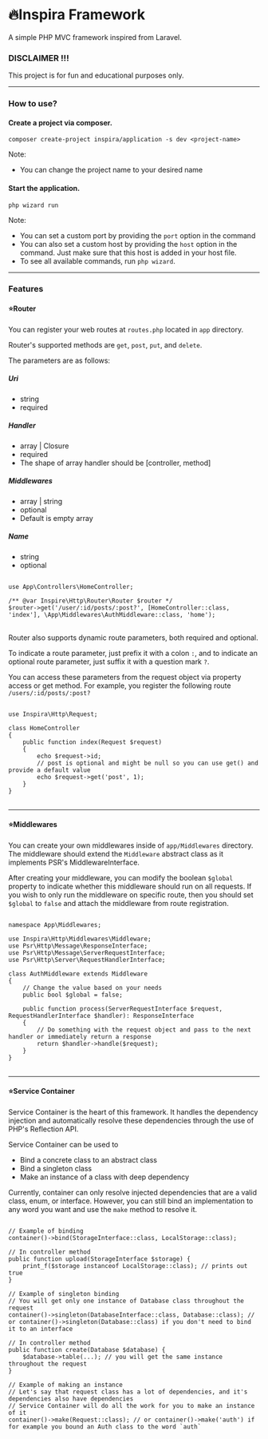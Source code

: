 # 🔥Inspira Framework
A simple PHP MVC framework inspired from Laravel.

### DISCLAIMER !!!
This project is for fun and educational purposes only.

<hr />

### How to use?
#### Create a project via composer.
```
composer create-project inspira/application -s dev <project-name>
```
Note:
- You can change the project name to your desired name

#### Start the application.
```
php wizard run
```
Note:
- You can set a custom port by providing the `port` option in the command
- You can also set a custom host by providing the `host` option in the command. Just make sure that this host is added in your host file.
- To see all available commands, run `php wizard`.

<hr />

### Features
#### ⭐Router
You can register your web routes at `routes.php` located in `app` directory.

Router's supported methods are `get`, `post`, `put`, and `delete`.

The parameters are as follows:
##### Uri
- string
- required
##### Handler
- array | Closure
- required
- The shape of array handler should be [controller, method]
##### Middlewares
- array | string
- optional
- Default is empty array
##### Name
- string
- optional

<pre>
<code>
use App\Controllers\HomeController;

/** @var Inspire\Http\Router\Router $router */
$router->get('/user/:id/posts/:post?', [HomeController::class, 'index'], \App\Middlewares\AuthMiddleware::class, 'home');
</code>
</pre>

Router also supports dynamic route parameters, both required and optional.

To indicate a route parameter, just prefix it with a colon `:`, and
to indicate an optional route parameter, just suffix it with a question mark `?`.

You can access these parameters from the request object via property access or get method.
For example, you register the following route `/users/:id/posts/:post?`
<pre>
<code>
use Inspira\Http\Request;

class HomeController
{
	public function index(Request $request)
	{
		echo $request->id;
		// post is optional and might be null so you can use get() and provide a default value
		echo $request->get('post', 1);
	}
}
</code>
</pre>

<hr />

#### ⭐Middlewares
You can create your own middlewares inside of `app/Middlewares` directory.
The middleware should extend the `Middleware` abstract class as it implements PSR's MiddlewareInterface.

After creating your middleware, you can modify the boolean `$global` property to indicate whether this middleware should run on all requests.
If you wish to only run the middleware on specific route, then you should set `$global` to `false` and attach the middleware from route registration.
<pre>
<code>
namespace App\Middlewares;

use Inspira\Http\Middlewares\Middleware;
use Psr\Http\Message\ResponseInterface;
use Psr\Http\Message\ServerRequestInterface;
use Psr\Http\Server\RequestHandlerInterface;

class AuthMiddleware extends Middleware
{
	// Change the value based on your needs
	public bool $global = false;
  
	public function process(ServerRequestInterface $request, RequestHandlerInterface $handler): ResponseInterface
	{
		// Do something with the request object and pass to the next handler or immediately return a response
		return $handler->handle($request);
	}
}
</code>
</pre>

<hr />

#### ⭐Service Container
Service Container is the heart of this framework. It handles the dependency injection and automatically resolve these dependencies
through the use of PHP's Reflection API.

Service Container can be used to 
- Bind a concrete class to an abstract class
- Bind a singleton class
- Make an instance of a class with deep dependency

Currently, container can only resolve injected dependencies that are a valid class, enum, or interface. However, you can still bind an implementation to any word you want
and use the `make` method to resolve it.

<pre>
<code>
// Example of binding
container()->bind(StorageInterface::class, LocalStorage::class);

// In controller method
public function upload(StorageInterface $storage) {
    print_f($storage instanceof LocalStorage::class); // prints out true
}

// Example of singleton binding
// You will get only one instance of Database class throughout the request
container()->singleton(DatabaseInterface::class, Database::class); // or container()->singleton(Database::class) if you don't need to bind it to an interface

// In controller method
public function create(Database $database) {
    $database->table(...); // you will get the same instance throughout the request
}

// Example of making an instance
// Let's say that request class has a lot of dependencies, and it's dependencies also have dependencies
// Service Container will do all the work for you to make an instance of it
container()->make(Request::class); // or container()->make('auth') if for example you bound an Auth class to the word `auth`
</code>
</pre>

